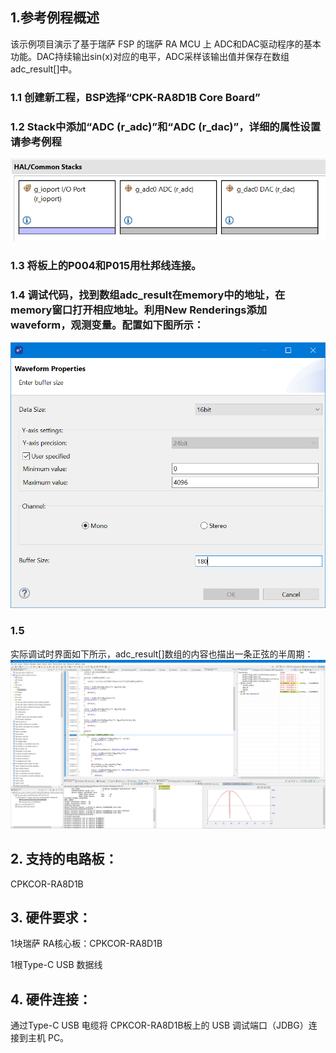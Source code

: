 ## 1.参考例程概述
该示例项目演示了基于瑞萨 FSP 的瑞萨 RA MCU 上 ADC和DAC驱动程序的基本功能。DAC持续输出sin(x)对应的电平，ADC采样该输出值并保存在数组adc_result[]中。

### 1.1 创建新工程，BSP选择“CPK-RA8D1B Core Board”
### 1.2 Stack中添加“ADC (r_adc)”和“ADC (r_dac)”，详细的属性设置请参考例程
![alt text](pic/Picture1-1.png)
### 1.3 将板上的P004和P015用杜邦线连接。

### 1.4 调试代码，找到数组adc_result在memory中的地址，在memory窗口打开相应地址。利用New Renderings添加waveform，观测变量。配置如下图所示：
![alt text](pic/Picture3-1.png)
### 1.5
实际调试时界面如下所示，adc_result[]数组的内容也描出一条正弦的半周期：
![alt text](pic/Picture2-1.jpg)

## 2. 支持的电路板：
CPKCOR-RA8D1B

## 3. 硬件要求：
1块瑞萨 RA核心板：CPKCOR-RA8D1B

1根Type-C USB 数据线

## 4. 硬件连接：
通过Type-C USB 电缆将 CPKCOR-RA8D1B板上的 USB 调试端口（JDBG）连接到主机 PC。